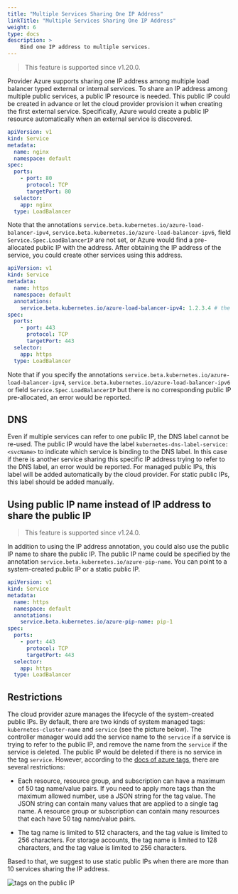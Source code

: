 ```yaml
---
title: "Multiple Services Sharing One IP Address"
linkTitle: "Multiple Services Sharing One IP Address"
weight: 6
type: docs
description: >
    Bind one IP address to multiple services.
---
```


> This feature is supported since v1.20.0.

Provider Azure supports sharing one IP address among multiple load balancer typed external or internal services. To share an IP address among multiple public services, a public IP resource is needed. This public IP could be created in advance or let the cloud provider provision it when creating the first external service. Specifically, Azure would create a public IP resource automatically when an external service is discovered.

```yaml
apiVersion: v1
kind: Service
metadata:
  name: nginx
  namespace: default
spec:
  ports:
    - port: 80
      protocol: TCP
      targetPort: 80
  selector:
    app: nginx
  type: LoadBalancer
```

Note that the annotations `service.beta.kubernetes.io/azure-load-balancer-ipv4`, `service.beta.kubernetes.io/azure-load-balancer-ipv6`, field `Service.Spec.LoadBalancerIP` are not set, or Azure would find a pre-allocated public IP with the address. After obtaining the IP address of the service, you could create other services using this address.

```yaml
apiVersion: v1
kind: Service
metadata:
  name: https
  namespace: default
  annotations:
    service.beta.kubernetes.io/azure-load-balancer-ipv4: 1.2.3.4 # the IP address could be the same as it is of `nginx` service
spec:
  ports:
    - port: 443
      protocol: TCP
      targetPort: 443
  selector:
    app: https
  type: LoadBalancer
```

Note that if you specify the annotations `service.beta.kubernetes.io/azure-load-balancer-ipv4`, `service.beta.kubernetes.io/azure-load-balancer-ipv6` or field `Service.Spec.LoadBalancerIP` but there is no corresponding public IP pre-allocated, an error would be reported.

## DNS

Even if multiple services can refer to one public IP, the DNS label cannot be re-used. The public IP would have the label `kubernetes-dns-label-service: <svcName>` to indicate which service is binding to the DNS label. In this case if there is another service sharing this specific IP address trying to refer to the DNS label, an error would be reported. For managed public IPs, this label will be added automatically by the cloud provider. For static public IPs, this label should be added manually.

## Using public IP name instead of IP address to share the public IP

> This feature is supported since v1.24.0.

In addition to using the IP address annotation, you could also use the public IP name to share the public IP. The public IP name could be specified by the annotation `service.beta.kubernetes.io/azure-pip-name`. You can point to a system-created public IP or a static public IP.

```yaml
apiVersion: v1
kind: Service
metadata:
  name: https
  namespace: default
  annotations:
    service.beta.kubernetes.io/azure-pip-name: pip-1
spec:
  ports:
    - port: 443
      protocol: TCP
      targetPort: 443
  selector:
    app: https
  type: LoadBalancer
```


## Restrictions

The cloud provider azure manages the lifecycle of the system-created public IPs. By default, there are two kinds of system managed tags: `kubernetes-cluster-name` and `service` (see the picture below). The controller manager would
add the service name to the `service` if a service is trying to refer to the public IP, and remove the name from the `service` if the service is deleted. The public IP would be deleted if there is no service
in the tag `service`. However, according to the [docs of azure tags](https://docs.microsoft.com/en-us/azure/azure-resource-manager/management/tag-resources#limitations), there are several restrictions:

- Each resource, resource group, and subscription can have a maximum of 50 tag name/value pairs. If you need to apply more tags than the maximum allowed number, use a JSON string for the tag value. The JSON string can contain many values that are applied to a single tag name. A resource group or subscription can contain many resources that each have 50 tag name/value pairs.

- The tag name is limited to 512 characters, and the tag value is limited to 256 characters. For storage accounts, the tag name is limited to 128 characters, and the tag value is limited to 256 characters.

Based to that, we suggest to use static public IPs when there are more than 10 services sharing the IP address.

![tags on the public IP](../images/pip-labels.png)
